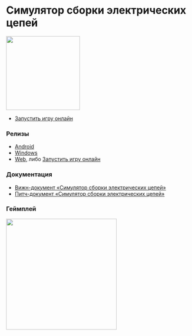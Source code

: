 # Симулятор сборки электрических цепей

<img src="https://github.com/VyacheslavPridchin/CircuitSimulator/blob/main/Media/Icon.ico?raw=true" width="200"/><br>
- [Запустить игру онлайн](https://dstu.online/circuit_simulator)
### Релизы
- [Android](https://github.com/VyacheslavPridchin/CircuitSimulator/releases/tag/Android)
- [Windows](https://github.com/VyacheslavPridchin/CircuitSimulator/releases/tag/Windows)
- [Web](https://github.com/VyacheslavPridchin/CircuitSimulator/releases/tag/Web), либо [Запустить игру онлайн](https://dstu.online/circuit_simulator) 
### Документация
- [Вижн-документ «Симулятор сборки электрических цепей»](https://github.com/VyacheslavPridchin/CircuitSimulator/blob/main/Media/Vision%20Document.docx?raw=true)
- [Питч-документ «Симулятор сборки электрических цепей»](https://github.com/VyacheslavPridchin/CircuitSimulator/blob/main/Media/Pitch%20Document.docx?raw=true)
### Геймплей
<img src="https://github.com/VyacheslavPridchin/CircuitSimulator/blob/main/Media/Gameplay.gif?raw=true" width="300"/>
